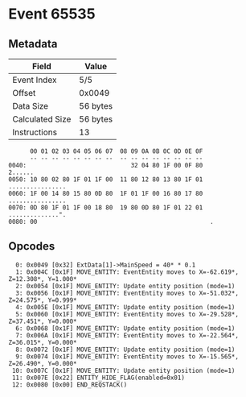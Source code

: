 # Event 65535

## Metadata

| Field           | Value    |
|-----------------|----------|
| Event Index     | 5/5      |
| Offset          | 0x0049   |
| Data Size       | 56 bytes |
| Calculated Size | 56 bytes |
| Instructions    | 13       |

```
      00 01 02 03 04 05 06 07  08 09 0A 0B 0C 0D 0E 0F
      -- -- -- -- -- -- -- --  -- -- -- -- -- -- -- --
0040:                             32 04 80 1F 00 0F 80           2......
0050: 10 80 02 80 1F 01 1F 00  11 80 12 80 13 80 1F 01  ................
0060: 1F 00 14 80 15 80 0D 80  1F 01 1F 00 16 80 17 80  ................
0070: 0D 80 1F 01 1F 00 18 80  19 80 0D 80 1F 01 22 01  ..............".
0080: 00                                                .               
```

## Opcodes

```
  0: 0x0049 [0x32] ExtData[1]->MainSpeed = 40* * 0.1
  1: 0x004C [0x1F] MOVE_ENTITY: EventEntity moves to X=-62.619*, Z=12.308*, Y=1.000*
  2: 0x0054 [0x1F] MOVE_ENTITY: Update entity position (mode=1)
  3: 0x0056 [0x1F] MOVE_ENTITY: EventEntity moves to X=-51.032*, Z=24.575*, Y=0.999*
  4: 0x005E [0x1F] MOVE_ENTITY: Update entity position (mode=1)
  5: 0x0060 [0x1F] MOVE_ENTITY: EventEntity moves to X=-29.528*, Z=37.451*, Y=0.000*
  6: 0x0068 [0x1F] MOVE_ENTITY: Update entity position (mode=1)
  7: 0x006A [0x1F] MOVE_ENTITY: EventEntity moves to X=-22.564*, Z=36.015*, Y=0.000*
  8: 0x0072 [0x1F] MOVE_ENTITY: Update entity position (mode=1)
  9: 0x0074 [0x1F] MOVE_ENTITY: EventEntity moves to X=-15.565*, Z=26.490*, Y=0.000*
 10: 0x007C [0x1F] MOVE_ENTITY: Update entity position (mode=1)
 11: 0x007E [0x22] ENTITY_HIDE_FLAG(enabled=0x01)
 12: 0x0080 [0x00] END_REQSTACK()
```
